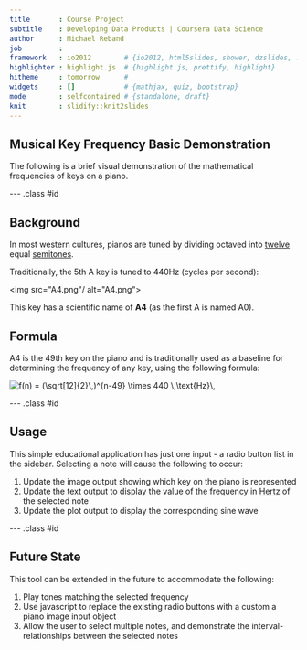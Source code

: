 ```yaml
---
title       : Course Project
subtitle    : Developing Data Products | Coursera Data Science
author      : Michael Reband
job         : 
framework   : io2012        # {io2012, html5slides, shower, dzslides, ...}
highlighter : highlight.js  # {highlight.js, prettify, highlight}
hitheme     : tomorrow      # 
widgets     : []            # {mathjax, quiz, bootstrap}
mode        : selfcontained # {standalone, draft}
knit        : slidify::knit2slides
---
```


## Musical Key Frequency Basic Demonstration

The following is a brief visual demonstration of the mathematical frequencies of keys on a piano.  


--- .class #id 

## Background

<p>In most western cultures, pianos are tuned by dividing octaved into <a href="https://en.wikipedia.org/wiki/Equal_temperament#Twelve-tone_equal_temperament">twelve</a> equal <a href="https://en.wikipedia.org/wiki/Semitone">semitones</a>.</p>  

<p>Traditionally, the 5th A key is tuned to 440Hz (cycles per second): </p>

<img src="A4.png"/ alt="A4.png">

<p>This key has a scientific name of <b>A4</b> (as the first A is named A0).</p>


## Formula

A4 is the 49th key on the piano and is traditionally used as a baseline for determining the frequency of any key, using the following formula: 

<img src="https://upload.wikimedia.org/math/2/c/3/2c374d4629436af14b00572b9996ce98.png" alt="f(n) = (\sqrt[12]{2}\,)^{n-49} \times 440 \,\text{Hz}\,"/>

--- .class #id

## Usage

This simple educational application has just one input - a radio button list in the sidebar.  Selecting a note will cause the following to occur: 

1. Update the image output showing which key on the piano is represented
2. Update the text output to display the value of the frequency in <a href="https://en.wikipedia.org/wiki/Hertz">Hertz</a> of the selected note
3. Update the plot output to display the corresponding sine wave

--- .class #id 

## Future State

This tool can be extended in the future to accommodate the following: 

1. Play tones matching the selected frequency
2. Use javascript to replace the existing radio buttons with a custom a piano image input object
3. Allow the user to select multiple notes, and demonstrate the interval-relationships between the selected notes
